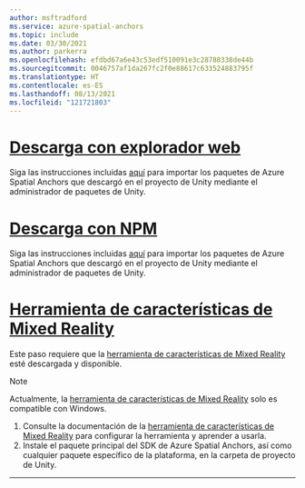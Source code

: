 ```yaml
---
author: msftradford
ms.service: azure-spatial-anchors
ms.topic: include
ms.date: 03/30/2021
ms.author: parkerra
ms.openlocfilehash: efdbd67a6e43c53edf510091e3c28788338de44b
ms.sourcegitcommit: 0046757af1da267fc2f0e88617c633524883795f
ms.translationtype: HT
ms.contentlocale: es-ES
ms.lasthandoff: 08/13/2021
ms.locfileid: "121721803"
---
```

# <a name="web-download"></a>[Descarga con explorador web](#tab/unity-package-web-ui)

Siga las instrucciones incluidas <a href="https://docs.unity3d.com/Manual/upm-ui-tarball.html" target="_blank">aquí</a> para importar los paquetes de Azure Spatial Anchors que descargó en el proyecto de Unity mediante el administrador de paquetes de Unity.

# <a name="npm-download"></a>[Descarga con NPM](#tab/unity-package-npm)

Siga las instrucciones incluidas <a href="https://docs.unity3d.com/Manual/upm-ui-tarball.html" target="_blank">aquí</a> para importar los paquetes de Azure Spatial Anchors que descargó en el proyecto de Unity mediante el administrador de paquetes de Unity.

# <a name="mixed-reality-feature-tool"></a>[Herramienta de características de Mixed Reality](#tab/unity-package-mixed-reality-feature-tool)

Este paso requiere que la <a href="/windows/mixed-reality/develop/unity/welcome-to-mr-feature-tool" target="_blank">herramienta de características de Mixed Reality</a> esté descargada y disponible.

> [!NOTE]
> Actualmente, la <a href="/windows/mixed-reality/develop/unity/welcome-to-mr-feature-tool" target="_blank">herramienta de características de Mixed Reality</a> solo es compatible con Windows.

1. Consulte la documentación de la <a href="/windows/mixed-reality/develop/unity/welcome-to-mr-feature-tool" target="_blank">herramienta de características de Mixed Reality</a> para configurar la herramienta y aprender a usarla.
2. Instale el paquete principal del SDK de Azure Spatial Anchors, así como cualquier paquete específico de la plataforma, en la carpeta de proyecto de Unity.

---